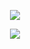 <div align=center>

<img src="https://readme-typing-svg.herokuapp.com?font=Pacifico&size=25&color=FFFFFF&center=true&lines=Hey+👋%2C+I'm+Frank+Thomas.;Software+Developer;Blockchain+Enthusiast.....and+an+AI+connoisseur."
/>
  
<p>
  <a href="https://spotify-github-profile.kittinanx.com/api/view.svg?uid=31rynrl4mqyu6j6pz4r6zxl636tq&redirect=true">
    <img src="https://spotify-github-profile.kittinanx.com/api/view.svg?uid=31rynrl4mqyu6j6pz4r6zxl636tq&cover_image=false&theme=default&show_offline=true&background_color=121212&interchange=true&bar_color=c92c2c&bar_color_cover=false"/>
  </a>
</p>
</div>
